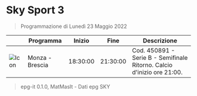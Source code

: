 # Sky Sport 3
> Programmazione di Lunedì 23 Maggio 2022

||Programma|Inizio|Fine|Descrizione|
|---|---|---|---|---|
|![Icon](https://guidatv.sky.it/uuid/66ebe0e6-8fa6-4a6c-9625-709e9bcc8b46/cover?md5ChecksumParam=a59aa299adefe0bf55728bd9b1b3c861)|Monza - Brescia|18:30:00|21:30:00|Cod. 450891 - Serie B - Semifinale Ritorno. Calcio d&#039;inizio ore 21:00.



 > epg-it 0.1.0, MatMasIt - Dati epg SKY